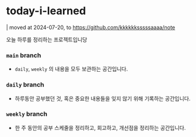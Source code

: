 # today-i-learned

| moved at 2024-07-20, to https://github.com/kkkkkksssssaaaa/note

오늘 하루를 정리하는 프로젝트입니당

### `main` branch

- `daily`, `weekly` 의 내용을 모두 보관하는 공간입니다.

### `daily` branch

- 하루동안 공부했던 것, 혹은 중요한 내용들을 잊지 않기 위해 기록하는 공간입니다.

### `weekly` branch

- 한 주 동안의 공부 스케줄을 정리하고, 회고하고, 개선점을 정리하는 공간입니다.
